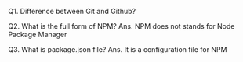 Q1. Difference between Git and Github?

Q2. What is the full form of NPM?
Ans. NPM does not stands for Node Package Manager 

Q3. What is package.json file?
Ans. It is a configuration file for NPM